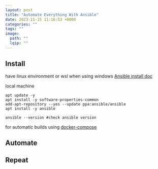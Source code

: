 ```yaml
---
layout: post
title: "Automate Everything With Ansible"
date: 2023-11-15 11:16:53 +0000
categories: ""
tags: ""
image:
  path: ""
  lqip: ""
---
```


## Install
have linux environment or wsl when using windows
[Ansible install doc](https://docs.ansible.com/ansible/latest/installation_guide/installation_distros.html#installing-ansible-on-ubuntu)

local machine
```
apt update -y
apt install -y software-properties-common
add-apt-repository --yes --update ppa:ansible/ansible
apt install -y ansible

ansible --version #check ansible version
```

for automatic builds using [docker-compose](https://gist.github.com/Bash-Clevin/a82645d5bcf82e70ccd7b121ef4b49a6) 

## Automate
## Repeat
